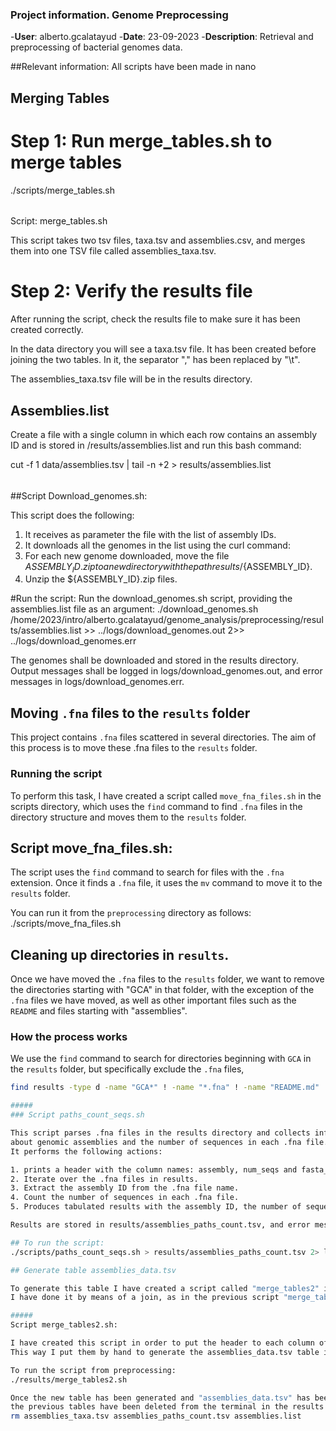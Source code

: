 ### Project information. Genome Preprocessing

-**User**: alberto.gcalatayud
-**Date**: 23-09-2023
-**Description**: Retrieval and preprocessing of bacterial genomes data.


##Relevant information:
All scripts have been made in nano

## Merging Tables
# Step 1: Run merge_tables.sh to merge tables
./scripts/merge_tables.sh

######
Script: merge_tables.sh

This script takes two tsv files, taxa.tsv and assemblies.csv, and merges them into one TSV file called assemblies_taxa.tsv.

# Step 2: Verify the results file
After running the script, check the results file to make sure it has been created correctly.

In the data directory you will see a taxa.tsv file. It has been created before joining the two tables. In it, the separator "," has been replaced by "\t".

The assemblies_taxa.tsv file will be in the results directory.

## Assemblies.list
Create a file with a single column in which each row contains an assembly ID 
and is stored in /results/assemblies.list and run this bash command:

cut -f 1 data/assemblies.tsv | tail -n +2 > results/assemblies.list


######
##Script Download_genomes.sh:

This script does the following:
1. It receives as parameter the file with the list of assembly IDs. 
2. It downloads all the genomes in the list using the curl command:
3. For each new genome downloaded, move the file ${ASSEMBLY_ID}.zip to a new directory with the path results/${ASSEMBLY_ID}.
4. Unzip the ${ASSEMBLY_ID}.zip files.

#Run the script:
Run the download_genomes.sh script, providing the assemblies.list file as an argument:
./download_genomes.sh /home/2023/intro/alberto.gcalatayud/genome_analysis/preprocessing/results/assemblies.list >> ../logs/download_genomes.out 2>> ../logs/download_genomes.err

The genomes shall be downloaded and stored in the results directory. Output messages shall be logged in logs/download_genomes.out, and error messages in logs/download_genomes.err.


## Moving `.fna` files to the `results` folder

This project contains `.fna` files scattered in several directories. The aim of this process is to move these .fna files to the `results` folder.

### Running the script

To perform this task, I have created a script called `move_fna_files.sh` in the scripts directory, which uses the `find` command to find `.fna` files in the directory structure and moves them to the `results` folder. 

#####
## Script move_fna_files.sh:

The script uses the `find` command to search for files with the `.fna` extension. Once it finds a `.fna` file, it uses the `mv` command to move it to the `results` folder. 

You can run it from the `preprocessing` directory as follows:
./scripts/move_fna_files.sh

## Cleaning up directories in `results`.

Once we have moved the `.fna` files to the `results` folder, we want to remove the directories 
starting with "GCA" in that folder, with the exception of the `.fna` files we have moved, as well as 
other important files such as the `README` and files starting with "assemblies".

### How the process works

We use the `find` command to search for directories beginning with `GCA` in the `results` folder, but specifically exclude the `.fna` files, 

````bash
find results -type d -name "GCA*" ! -name "*.fna" ! -name "README.md" ! -name "assemblies*" -exec rm -r {} {} -exec rm -r {} -exec rm -r {} -exec rm -r {};

#####
### Script paths_count_seqs.sh 

This script parses .fna files in the results directory and collects information 
about genomic assemblies and the number of sequences in each .fna file.
It performs the following actions:

1. prints a header with the column names: assembly, num_seqs and fasta_path.
2. Iterate over the .fna files in results.
3. Extract the assembly ID from the .fna file name.
4. Count the number of sequences in each .fna file.
5. Produces tabulated results with the assembly ID, the number of sequences and the .fna file name.

Results are stored in results/assemblies_paths_count.tsv, and error messages are logged in logs/paths_count_seqs.err.

## To run the script:
./scripts/paths_count_seqs.sh > results/assemblies_paths_count.tsv 2> logs/paths_count_seqs.err

## Generate table assemblies_data.tsv

To generate this table I have created a script called "merge_tables2" in /preprocessing/scripts/merge_tables2.sh in which the columns of the tables "assemblies_taxa.tsv" and "assemblies_paths_count.tsv" have been joined.
I have done it by means of a join, as in the previous script "merge_tables.sh".

#####
Script merge_tables2.sh:

I have created this script in order to put the header to each column of the assemblies_data.tsv table because the headers of the original tables were deleted because they were giving me problems. 
This way I put them by hand to generate the assemblies_data.tsv table in the results directory.

To run the script from preprocessing:
./results/merge_tables2.sh 

Once the new table has been generated and "assemblies_data.tsv" has been checked, 
the previous tables have been deleted from the terminal in the results directory:
rm assemblies_taxa.tsv assemblies_paths_count.tsv assemblies.list
